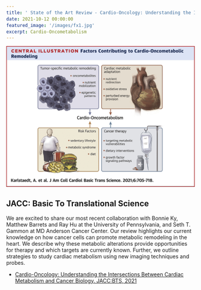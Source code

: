 ```yaml
---
title: ' State of the Art Review - Cardio-Oncology: Understanding the Intersections Between Cardiac Metabolism and Cancer Biology'
date: 2021-10-12 00:00:00
featured_image: '/images/fx1.jpg'
excerpt: Cardio-Oncometabolism
---
```

![](/images/fx1.jpg)

## JACC: Basic To Translational Science
We are excited to share our most recent collaboration with Bonnie Ky, Matthew Barrets and Ray Hu at the University of Pennsylvania, and Seth T. Gammon at MD Anderson Cancer Center.
Our review highlights our current knowledge on how cancer cells can promote metabolic remodeling in the heart. We describe why these metabolic alterations provide opportunities for therapy and 
which targets are currently known. Further, we outline strategies to study cardiac metabolism using new imaging techniques and probes.


* [Cardio-Oncology: Understanding the Intersections Between Cardiac Metabolism and Cancer Biology. JACC:BTS, 2021](https://www.jacc.org/doi/10.1016/j.jacbts.2021.05.008)





